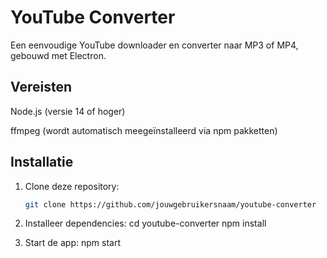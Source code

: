 # YouTube Converter

Een eenvoudige YouTube downloader en converter naar MP3 of MP4, gebouwd met Electron.

## Vereisten
Node.js (versie 14 of hoger)

ffmpeg (wordt automatisch meegeïnstalleerd via npm pakketten)

## Installatie

1. Clone deze repository:
   ```bash
   git clone https://github.com/jouwgebruikersnaam/youtube-converter

2. Installeer dependencies:
    cd youtube-converter
    npm install

3. Start de app:
     npm start
